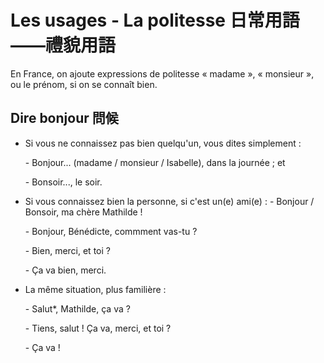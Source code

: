 # Les usages - La politesse 日常用語——禮貌用語
En France, on ajoute expressions de politesse « madame », « monsieur », ou le prénom, si on se connaît bien.

## Dire bonjour 問候
* Si vous ne connaissez pas bien quelqu'un, vous dites simplement : 

    \- Bonjour... (madame / monsieur / Isabelle), dans la journée ; et

    \- Bonsoir..., le soir.

* Si vous connaissez bien la personne, si c'est un(e) ami(e) : 
    \- Bonjour / Bonsoir, ma chère Mathilde !

    \- Bonjour, Bénédicte, commment vas-tu ?

    \- Bien, merci, et toi ?

    \- Ça va bien, merci.

* La même situation, plus familière : 
    
    \- Salut\*, Mathilde, ça va ?

    \- Tiens, salut ! Ça va, merci, et toi ?

    \- Ça va !